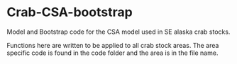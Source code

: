 # Crab-CSA-bootstrap
Model and Bootstrap code for the CSA model used in SE alaska crab stocks.

Functions here are written to be applied to all crab stock areas.  The area specific code is found in the code folder and the area is in the file name.

